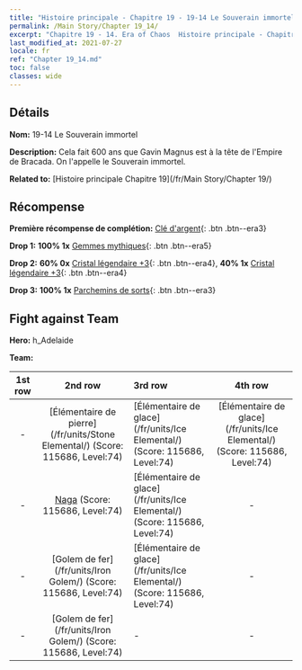 ```yaml
---
title: "Histoire principale - Chapitre 19 - 19-14 Le Souverain immortel"
permalink: /Main Story/Chapter 19_14/
excerpt: "Chapitre 19 - 14. Era of Chaos  Histoire principale - Chapitre 19_14. 19-14 Le Souverain immortel"
last_modified_at: 2021-07-27
locale: fr
ref: "Chapter 19_14.md"
toc: false
classes: wide
---
```


## Détails

 **Nom:** 19-14 Le Souverain immortel

 **Description:** Cela fait 600 ans que Gavin Magnus est à la tête de l'Empire de Bracada. On l'appelle le Souverain immortel.

 **Related to:** [Histoire principale Chapitre 19](/fr/Main Story/Chapter 19/)

## Récompense

 **Première récompense de complétion:** [Clé d'argent](/ItemsFR/con_693/){: .btn .btn--era3}

 **Drop 1:** **100% 1x** [Gemmes mythiques](/ItemsFR/mat_65/){: .btn .btn--era5}

 **Drop 2:** **60% 0x** [Cristal légendaire +3](/ItemsFR/mat_59/){: .btn .btn--era4}, **40% 1x** [Cristal légendaire +3](/ItemsFR/mat_59/){: .btn .btn--era4}

 **Drop 3:** **100% 1x** [Parchemins de sorts](/ItemsFR/con_694/){: .btn .btn--era3}


## Fight against Team
 **Hero:** h_Adelaide

 **Team:**


  | 1st row | 2nd row | 3rd row | 4th row |
  |:----:|:----:|:----|:----:|
  | - | [Élémentaire de pierre](/fr/units/Stone Elemental/) (Score: 115686, Level:74)  | [Élémentaire de glace](/fr/units/Ice Elemental/) (Score: 115686, Level:74)  | [Élémentaire de glace](/fr/units/Ice Elemental/) (Score: 115686, Level:74)  |
  | - | [Naga](/fr/units/Naga/) (Score: 115686, Level:74)  | [Élémentaire de glace](/fr/units/Ice Elemental/) (Score: 115686, Level:74)  | - |
  | - | [Golem de fer](/fr/units/Iron Golem/) (Score: 115686, Level:74)  | [Élémentaire de glace](/fr/units/Ice Elemental/) (Score: 115686, Level:74)  | - |
  | - | [Golem de fer](/fr/units/Iron Golem/) (Score: 115686, Level:74)  | - | - |


